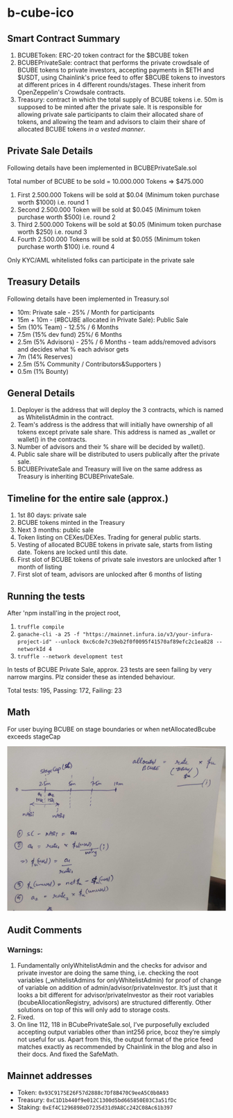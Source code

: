 # b-cube-ico

## Smart Contract Summary

1. BCUBEToken: ERC-20 token contract for the $BCUBE token
2. BCUBEPrivateSale: contract that performs the private crowdsale of BCUBE tokens to private investors, accepting payments in $ETH and $USDT, using Chainlink's price feed to offer $BCUBE tokens to investors at different prices in 4 different rounds/stages. These inherit from OpenZeppelin's Crowdsale contracts.
3. Treasury: contract in which the total supply of BCUBE tokens i.e. 50m is supposed to be minted after the private sale. It is responsible for allowing private sale participants to claim their allocated share of tokens, and allowing the team and advisors to claim their share of allocated BCUBE tokens _in a vested manner_.

## Private Sale Details

Following details have been implemented in BCUBEPrivateSale.sol

Total number of BCUBE to be sold = 10.000.000 Tokens => $475.000

1. First 2.500.000 Tokens will be sold at $0.04 (Minimum token purchase worth $1000) i.e. round 1
2. Second 2.500.000 Token will be sold at $0.045 (Minimum token purchase worth $500) i.e. round 2
3. Third 2.500.000 Tokens will be sold at $0.05 (Minimum token purchase worth $250) i.e. round 3
4. Fourth 2.500.000 Tokens will be sold at $0.055 (Minimum token purchase worth $100) i.e. round 4

Only KYC/AML whitelisted folks can participate in the private sale

## Treasury Details

Following details have been implemented in Treasury.sol

- 10m: Private sale - 25% / Month for participants
- 15m + 10m - (#BCUBE allocated in Private Sale): Public Sale
- 5m (10% Team) - 12.5% / 6 Months
- 7.5m (15% dev fund) 25%/ 6 Months
- 2.5m (5% Advisors) - 25% / 6 Months - team adds/removed advisors and decides what % each advisor gets
- 7m (14% Reserves)
- 2.5m (5% Community / Contributors&Supporters )
- 0.5m (1% Bounty)

## General Details

1. Deployer is the address that will deploy the 3 contracts, which is named as WhitelistAdmin in the contract.
2. Team's address is the address that will initially have ownership of all tokens except private sale share. This address is named as \_wallet or wallet() in the contracts.
3. Number of advisors and their % share will be decided by wallet().
4. Public sale share will be distributed to users publically after the private sale.
5. BCUBEPrivateSale and Treasury will live on the same address as Treasury is inheriting BCUBEPrivateSale.

## Timeline for the entire sale (approx.)

1. 1st 80 days: private sale
2. BCUBE tokens minted in the Treasury
3. Next 3 months: public sale
4. Token listing on CEXes/DEXes. Trading for general public starts.
5. Vesting of allocated BCUBE tokens in private sale, starts from listing date. Tokens are locked until this date.
6. First slot of BCUBE tokens of private sale investors are unlocked after 1 month of listing
7. First slot of team, advisors are unlocked after 6 months of listing

## Running the tests

After 'npm install'ing in the project root,

1. `truffle compile`
2. `ganache-cli -a 25 -f "https://mainnet.infura.io/v3/your-infura-project-id" --unlock 0xc6cde7c39eb2f0f0095f41570af89efc2c1ea828 --networkId 4`
3. `truffle --network development test`

In tests of BCUBE Private Sale, approx. 23 tests are seen failing by very narrow margins. Plz consider these as intended behaviour.

Total tests: 195,
Passing: 172,
Failing: 23

## Math

For user buying BCUBE on stage boundaries or when netAllocatedBcube exceeds stageCap

![math](./math.jpg)

## Audit Comments

### Warnings:

1. Fundamentally onlyWhitelistAdmin and the checks for advisor and private investor are doing the same thing, i.e. checking the root variables (\_whitelistAdmins for onlyWhitelistAdmin) for proof of change of variable on addition of admin/advisor/privateInvestor. It’s just that it looks a bit different for advisor/privateInvestor as their root variables (bcubeAllocationRegistry, advisors) are structured differently. Other solutions on top of this will only add to storage costs.
2. Fixed.
3. On line 112, 118 in BCubePrivateSale.sol, I’ve purposefully excluded accepting output variables other than int256 price, bcoz they’re simply not useful for us. Apart from this, the output format of the price feed matches exactly as recommended by Chainlink in the blog and also in their docs. And fixed the SafeMath.

## Mainnet addresses

* Token: `0x93C9175E26F57d2888c7Df8B470C9eeA5C0b0A93`
* Treasury: `0xC1D1b440f9e012C1300d5bd665850E03C3a51fDc`
* Staking: `0xEf4C1296898eD7235d31d9A8Cc242C08Ac61b397`
